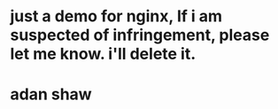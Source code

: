 # just a demo for nginx, If i am suspected of infringement, please let me know. i'll delete it.
# adan shaw
